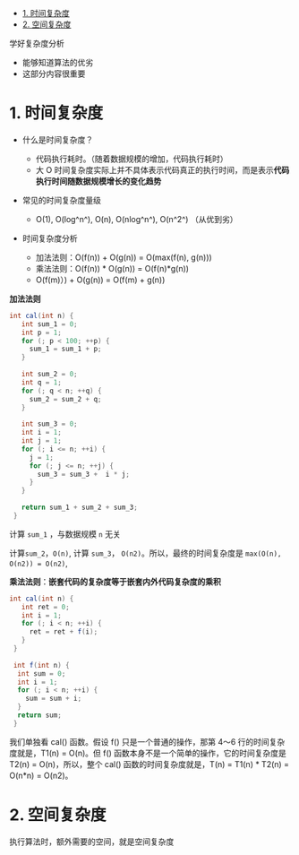 
<!-- TOC -->

- [1. 时间复杂度](#1-%E6%97%B6%E9%97%B4%E5%A4%8D%E6%9D%82%E5%BA%A6)
- [2. 空间复杂度](#2-%E7%A9%BA%E9%97%B4%E5%A4%8D%E6%9D%82%E5%BA%A6)

<!-- /TOC -->
学好复杂度分析

- 能够知道算法的优劣
- 这部分内容很重要



# 1. 时间复杂度
<a id="markdown-%E6%97%B6%E9%97%B4%E5%A4%8D%E6%9D%82%E5%BA%A6" name="%E6%97%B6%E9%97%B4%E5%A4%8D%E6%9D%82%E5%BA%A6"></a>

- 什么是时间复杂度？
  - 代码执行耗时。（随着数据规模的增加，代码执行耗时）
  - 大 O 时间复杂度实际上并不具体表示代码真正的执行时间，而是表示**代码执行时间随数据规模增长的变化趋势**



- 常见的时间复杂度量级
  - O(1), O(log^n^), O(n), O(nlog^n^), O(n^2^) （从优到劣）
- 时间复杂度分析
  - 加法法则：O(f(n))  + O(g(n))  = O(max(f(n), g(n))) 
  - 乘法法则：O(f(n)) * O(g(n)) = O(f(n)*g(n))
  - O(f(m)）) + O(g(n)) = O(f(m) +  g(n))



**加法法则**

```java
int cal(int n) {
   int sum_1 = 0;
   int p = 1;
   for (; p < 100; ++p) {
     sum_1 = sum_1 + p;
   }
 
   int sum_2 = 0;
   int q = 1;
   for (; q < n; ++q) {
     sum_2 = sum_2 + q;
   }
 
   int sum_3 = 0;
   int i = 1;
   int j = 1;
   for (; i <= n; ++i) {
     j = 1; 
     for (; j <= n; ++j) {
       sum_3 = sum_3 +  i * j;
     }
   }
 
   return sum_1 + sum_2 + sum_3;
 }
```



计算 `sum_1` ，与数据规模 `n` 无关

计算`sum_2`，`O(n)`, 计算 `sum_3`， `O(n2)`。所以，最终的时间复杂度是 `max(O(n), O(n2)) = O(n2)`,



**乘法法则**：**嵌套代码的复杂度等于嵌套内外代码复杂度的乘积**



```java
int cal(int n) {
   int ret = 0; 
   int i = 1;
   for (; i < n; ++i) {
     ret = ret + f(i);
   } 
 } 
 
 int f(int n) {
  int sum = 0;
  int i = 1;
  for (; i < n; ++i) {
    sum = sum + i;
  } 
  return sum;
 }
```



我们单独看 cal() 函数。假设 f() 只是一个普通的操作，那第 4～6 行的时间复杂度就是，T1(n) = O(n)。但 f() 函数本身不是一个简单的操作，它的时间复杂度是 T2(n) = O(n)，所以，整个 cal() 函数的时间复杂度就是，T(n) = T1(n) * T2(n) = O(n*n) = O(n2)。



# 2. 空间复杂度
<a id="markdown-%E7%A9%BA%E9%97%B4%E5%A4%8D%E6%9D%82%E5%BA%A6" name="%E7%A9%BA%E9%97%B4%E5%A4%8D%E6%9D%82%E5%BA%A6"></a>



执行算法时，额外需要的空间，就是空间复杂度

